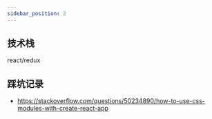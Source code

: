```yaml
---
sidebar_position: 2
---
```


## 技术栈

react/redux

## 踩坑记录

- https://stackoverflow.com/questions/50234890/how-to-use-css-modules-with-create-react-app
